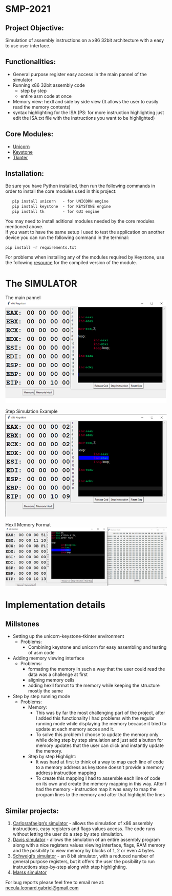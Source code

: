 # SMP-2021


## Project Objective:
Simulation of assembly instructions on a x86 32bit architecture with a easy to use user interface.
## Functionalities:
- General purpose register easy access in the main pannel of the simulator
- Running x86 32bit assembly code
    - step by step 
    - entire asm code at once 
- Memory view: hexll and side by side view (It allows the user to easily read the memory contents)
- syntax highlighting for the ISA (PS: for more instruction highlighting just edit the ISA.txt file with the instructions you want to be highlighted)



## Core Modules:
- [Unicorn](https://www.unicorn-engine.org/)
- [Keystone](https://www.keystone-engine.org/)
- [Tkinter](https://docs.python.org/3/library/tkinter.html)

## Installation:

Be sure you have Python installed, then run the following commands in order to install the core modules used in this project: </br>
```
   pip install unicorn   - for UNICORN engine 
   pip install keystone  - for KEYSTONE engine
   pip install tk        - for GUI engine
```
You may need to install aditional modules needed by the core modules mentioned above. <br>
If you want to have the same setup I used to test the application on another device you can run the following command in the terminal:
```
pip install -r requirements.txt  
```
For problems when installing any of the modules required by Keystone, use the following [resource](https://www.lfd.uci.edu/~gohlke/pythonlibs/) for the compiled version of the module. 
# The SIMULATOR

The main pannel <br>
![image](images/Simulator_Base_View.png)

Step Simulation Example <br>
![image](images/Simulator_Step_View.png)

Hexll Memory Format <br>
![image](images/Simulator_Hexll_Memory_View.png)

# Implementation details

## Millstones

- Setting up the unicorn-keystone-tkinter environment 
    - Problems:
        - Combining keystone and unicorn for easy assembling and testing of asm code 
- Adding memory viewing interface
    - Problems:
        - formating the memory in such a way that the user could read the data was a challenge at first
        - aligning memory cells 
        - adding hexll format to the memory while keeping the structure mostly the same
- Step by step running mode
    - Problems:
        - Memory:
            - This was by far the most challenging part of the project, after I added this functionality I had problems with the regular running mode while displaying the memory because it tried to update at each memory acces and it. 
            - To solve this problem I choose to update the memory only while doing step by step simulation and just add a button for memory updates that the user can click and instantly update the memory.
        - Step by step Highlight:
            - It was hard at first to think of a way to map each line of code to a memory address as keystone doesn't provide a memory address instruction mapping
            - To create this mapping I had to assemble each line of code on its own and create the memory mapping in this way. After I had the memory - instruction map it was easy to map the program lines to the memory and after that highlight the lines 

## Similar projects:
1. [Carlosrafaelgn’s simulator](https://carlosrafaelgn.com.br/asm86/) - allows the simulation of x86 assembly instructions, easy registers and flags values access. The code runs without letting the user do a step by step simulation.
2. [Davis simulator](https://kobzol.github.io/davis/) - allows the simulation of an entire assembly program along with a nice registers values viewing interface, flags, RAM memory and the posibility to view memory by blocks of 1, 2 or even 4 bytes.
3. [Schweigi’s simulator](https://schweigi.github.io/assembler-simulator/) - an 8 bit simulator, with a reduced number of general purpose registers, but it offers the user the posibility to run instructions step-by-step along with step highlighting.
4. [Marss simulator](https://github.com/avadhpatel/marss)



For bug reports please feel free to email me at: necula.leonard.gabriel@gmail.com




